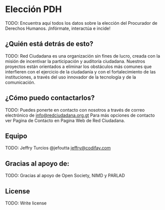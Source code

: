 








 




# Elección PDH

TODO: Encuentra aquí todos los datos sobre la elección del Procurador de Derechos Humanos. ¡Infórmate, interactúa e incide!

## ¿Quién está detrás de esto?

TODO: Red Ciudadana es una organización sin fines de lucro, creada con la misión de incentivar la participación y auditoría ciudadana. Nuestros proyectos están orientados a eliminar los obstáculos más comunes que interfieren con el ejercicio de la ciudadanía y con el fortalecimiento de las instituciones, a través del uso innovador de la tecnología y de la comunicación.


## ¿Cómo puedo contactarlos?

TODO: Puedes ponerte en contacto con nosotros a través de correo electrónico de info@redciudadana.org.gt Para más opciones de contacto ver Pagina de Contacto en Pagina Web de Red Ciudadana.

## Equipo

TODO: Jeffry Turcios 
@jefoutta
jeffry@codifay.com

## Gracias al apoyo de:

TODO: Gracias al apoyo de Open Society, NIMD y PARLAD


## License

TODO: Write license
